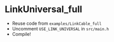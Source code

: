 # LinkUniversal_full

- Reuse code from `examples/LinkCable_full`
- Uncomment `USE_LINK_UNIVERSAL` in `src/main.h`
- Compile!
